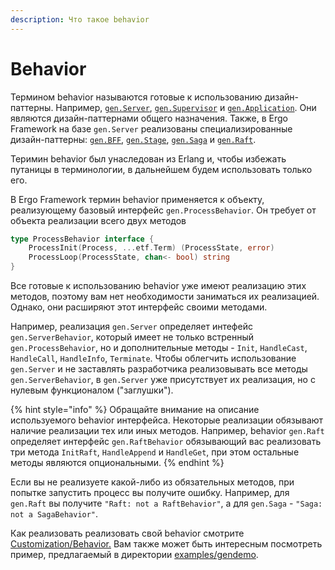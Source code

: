 ```yaml
---
description: Что такое behavior
---
```


# Behavior

Термином behavior называются готовые к использованию дизайн-паттерны. Например, [`gen.Server`](../generic-behaviors/server/), [`gen.Supervisor`](../generic-behaviors/supervisor.md) и [`gen.Application`](../generic-behaviors/application.md). Они являются дизайн-паттернами общего назначения.  Также, в Ergo Framework на базе `gen.Server` реализованы специализированные дизайн-паттерны: [`gen.BFF`](../generic-behaviors/server/bff.md), [`gen.Stage`](../generic-behaviors/server/stage.md), [`gen.Saga`](../generic-behaviors/server/saga.md) и [`gen.Raft`](../generic-behaviors/server/raft.md).&#x20;

Теримин behavior был унаследован из Erlang и, чтобы избежать путаницы в терминологии, в дальнейшем будем использовать только его.

В Ergo Framework термин behavior применяется к объекту, реализующему базовый интерфейс `gen.ProcessBehavior`. Он требует от объекта реализации всего двух методов

```go
type ProcessBehavior interface {
	ProcessInit(Process, ...etf.Term) (ProcessState, error)
	ProcessLoop(ProcessState, chan<- bool) string
}
```

Все готовые к использованию behavior уже имеют реализацию этих методов, поэтому вам нет необходимости заниматься их реализацией.  Однако, они расширяют этот интерфейс своими методами.&#x20;

Например, реализация `gen.Server` определяет интефейс `gen.ServerBehavior`, который имеет не только встренный `gen.ProcessBehavior`, но и дополнительные методы - `Init`, `HandleCast`, `HandleCall`, `HandleInfo`, `Terminate`. Чтобы облегчить использование `gen.Server` и не заставлять разработчика реализовывать все  методы `gen.ServerBehavior`, в `gen.Server` уже присутствует их реализация, но с нулевым функционалом ("заглушки").&#x20;

{% hint style="info" %}
Обращайте внимание на описание используемого behavior интерфейса. Некоторые реализации обязывают наличие реализации тeх или иных методов. Например, behavior `gen.Raft` определяет интерфейс `gen.RaftBehavior` обязывающий вас реализовать три метода `InitRaft`, `HandleAppend` и `HandleGet`, при этом остальные методы являются опциональными.
{% endhint %}

Eсли вы не реализуете какой-либо из обязательных методов, при попытке запустить процесс вы получите ошибку. Например, для `gen.Raft` вы получите `"Raft: not a RaftBehavior"`, а для `gen.Saga` - `"Saga: not a SagaBehavior"`.

Как реализовать реализовать свой behavior смотрите [Customization/Behavior.](../advanced/customization/custom-behavior.md) Вам также может быть интересным посмотреть пример, предлагаемый в директории [examples/gendemo](https://github.com/ergo-services/ergo/tree/master/examples/gendemo).







